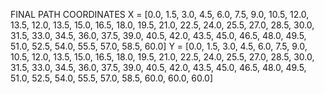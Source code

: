  FINAL PATH COORDINATES
X = [0.0, 1.5, 3.0, 4.5, 6.0, 7.5, 9.0, 10.5, 12.0, 13.5, 12.0, 13.5, 15.0, 16.5, 18.0, 19.5, 21.0, 22.5, 24.0, 25.5, 27.0, 28.5, 30.0, 31.5, 33.0, 34.5, 36.0, 37.5, 39.0, 40.5, 42.0, 43.5, 45.0, 46.5, 48.0, 49.5, 51.0, 52.5, 54.0, 55.5, 57.0, 58.5, 60.0]
Y = [0.0, 1.5, 3.0, 4.5, 6.0, 7.5, 9.0, 10.5, 12.0, 13.5, 15.0, 16.5, 18.0, 19.5, 21.0, 22.5, 24.0, 25.5, 27.0, 28.5, 30.0, 31.5, 33.0, 34.5, 36.0, 37.5, 39.0, 40.5, 42.0, 43.5, 45.0, 46.5, 48.0, 49.5, 51.0, 52.5, 54.0, 55.5, 57.0, 58.5, 60.0, 60.0, 60.0]
